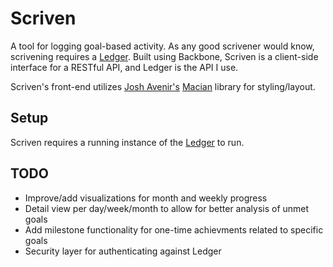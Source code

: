 # Scriven

A tool for logging goal-based activity. As any good scrivener would know, scrivening requires a [Ledger](https://github.com/jakofranko/ledger). Built using Backbone, Scriven is a client-side interface for a RESTful API, and Ledger is the API I use.

Scriven's front-end utilizes [Josh Avenir's](https://github.com/joshavanier) [Macian](https://github.com/joshavanier/macian) library for styling/layout.

## Setup

Scriven requires a running instance of the [Ledger](https://github.com/jakofranko/ledger) to run.

## TODO

* Improve/add visualizations for month and weekly progress
* Detail view per day/week/month to allow for better analysis of unmet goals
* Add milestone functionality for one-time achievments related to specific goals
* Security layer for authenticating against Ledger
